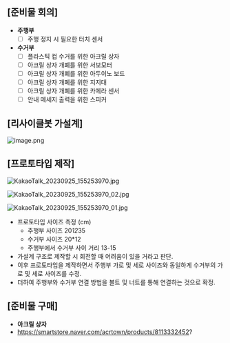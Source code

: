 ## [준비물 회의]

- **주행부**
    - [ ]  주행 정지 시 필요한 터치 센서
- **수거부**
    - [ ]  플라스틱 컵 수거를 위한 아크릴 상자
    - [ ]  아크릴 상자 개폐를 위한 서보모터
    - [ ]  아크릴 상자 개폐를 위한 아두이노 보드
    - [ ]  아크릴 상자 개폐를 위한  지지대
    - [ ]  아크릴 상자 개폐를 위한 카메라 센서
    - [ ]  안내 메세지 출력을 위한 스피커

## [리사이클봇 가설계]

![image.png](attachment:8da7ff4e-207f-47ee-a86c-5d7349825ef9:image.png)

## [프로토타입 제작]

![KakaoTalk_20230925_155253970.jpg](https://prod-files-secure.s3.us-west-2.amazonaws.com/0b760a64-968e-4e00-8cba-8838e8de3019/0ccaa15b-3ffe-4d54-ae9a-89ab1f6b4eef/KakaoTalk_20230925_155253970.jpg)

![KakaoTalk_20230925_155253970_02.jpg](https://prod-files-secure.s3.us-west-2.amazonaws.com/0b760a64-968e-4e00-8cba-8838e8de3019/02631a58-570c-4a30-9869-72f39ad517be/KakaoTalk_20230925_155253970_02.jpg)

![KakaoTalk_20230925_155253970_01.jpg](https://prod-files-secure.s3.us-west-2.amazonaws.com/0b760a64-968e-4e00-8cba-8838e8de3019/8f9c92ac-a105-4455-a1f4-9987dbd0261d/KakaoTalk_20230925_155253970_01.jpg)

- 프로토타입 사이즈 측정 (cm)
    - 주행부 사이즈 20*12*35
    - 수거부 사이즈 20*12
    - 주행부에서 수거부 사이 거리 13-15
- 가설계 구조로 제작할 시 회전할 때 어려움이 있을 거라고 판단.
- 이후 프로토타입을 제작하면서 주행부 가로 및 세로 사이즈와 동일하게 수거부의 가로 및 세로 사이즈를 수정.
- 더하여 주행부와 수거부 연결 방법을 볼트 및 너트를 통해 연결하는 것으로 확정.

## [준비물 구매]

- **아크릴 상자**
- https://smartstore.naver.com/acrtown/products/8113332452?
